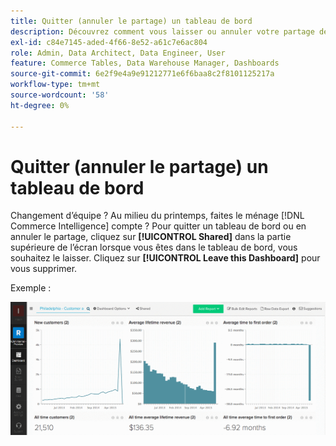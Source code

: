 ```yaml
---
title: Quitter (annuler le partage) un tableau de bord
description: Découvrez comment vous laisser ou annuler votre partage depuis un tableau de bord.
exl-id: c84e7145-aded-4f66-8e52-a61c7e6ac804
role: Admin, Data Architect, Data Engineer, User
feature: Commerce Tables, Data Warehouse Manager, Dashboards
source-git-commit: 6e2f9e4a9e91212771e6f6baa8c2f8101125217a
workflow-type: tm+mt
source-wordcount: '58'
ht-degree: 0%

---
```


# Quitter (annuler le partage) un tableau de bord

Changement d’équipe ? Au milieu du printemps, faites le ménage [!DNL Commerce Intelligence] compte ? Pour quitter un tableau de bord ou en annuler le partage, cliquez sur **[!UICONTROL Shared]** dans la partie supérieure de l’écran lorsque vous êtes dans le tableau de bord, vous souhaitez le laisser. Cliquez sur **[!UICONTROL Leave this Dashboard]** pour vous supprimer.

Exemple :

![quitter le tableau de bord](../../assets/Leave_Dashboard.gif)
